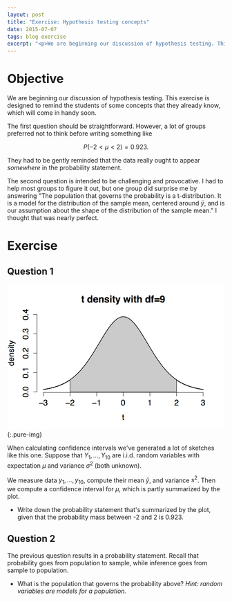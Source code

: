 ```yaml
---
layout: post
title: "Exercise: Hypothesis testing concepts"
date: 2015-07-07
tags: blog exercise
excerpt: "<p>We are beginning our discussion of hypothesis testing. This exercise is designed to remind the students of some concepts that they already know, which will come in handy soon.</p>"
---
```


# Objective
We are beginning our discussion of hypothesis testing. This exercise is designed to remind the students of some concepts that they already know, which will come in handy soon.

The first question should be straightforward. However, a lot of groups preferred not to think before writing something like 

$$P( -2 < \mu < 2) = 0.923.$$

They had to be gently reminded that the data really ought to appear *somewhere* in the probability statement.

The second question is intended to be challenging and provocative. I had to help most groups to figure it out, but one group did surprise me by answering "The population that governs the probability is a t-distribution. It is a model for the distribution of the sample mean, centered around ${\bar y}$, and is our assumption about the shape of the distribution of the sample mean." I thought that was nearly perfect.

# Exercise

## Question 1

![Density of a t distribution with $\nu=9$.](/images/2015/7/7/density.png){:.pure-img}

When calculating confidence intervals we've generated a lot of sketches like this one. Suppose that $Y_1, \dots, Y_{10}$ are i.i.d. random variables with expectation $\mu$ and variance $\sigma^2$ (both unknown).

We measure data $y_1, \dots, y_{10}$, compute their mean ${\bar y}$, and variance $s^2$. Then we compute a confidence interval for $\mu$, which is partly summarized by the plot.

- Write down the probability statement that's summarized by the plot, given that the probability mass between -2 and 2 is 0.923.


## Question 2
The previous question results in a probability statement. Recall that probability goes from population to sample, while inference goes from sample to population. 

- What is the population that governs the probability above? *Hint: random variables are models for a population.*

